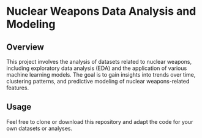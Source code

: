 # Nuclear Weapons Data Analysis and Modeling

## Overview

This project involves the analysis of datasets related to nuclear weapons, including exploratory data analysis (EDA) and the application of various machine learning models. The goal is to gain insights into trends over time, clustering patterns, and predictive modeling of nuclear weapons-related features.

## Usage

Feel free to clone or download this repository and adapt the code for your own datasets or analyses.


